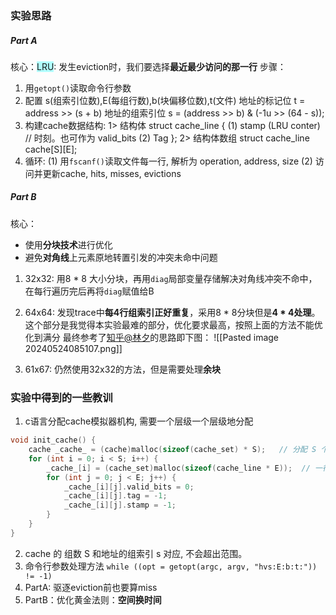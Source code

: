 ### 实验思路
##### Part A
核心：<span style="background:#b1ffff">LRU</span>: 发生eviction时，我们要选择**最近最少访问的那一行**
步骤：
1. 用`getopt()`读取命令行参数
2. 配置 s(组索引位数),E(每组行数),b(块偏移位数),t(文件)
	地址的标记位   t = address >> (s + b)
	地址的组索引位 s = (address >> b) & (-1u >> (64 - s));
1. 构建cache数据结构:
	1> 结构体
	struct cache_line {
		(1) stamp (LRU conter) // 时刻。也可作为 valid_bits
		(2) Tag
	};
	2> 结构体数组
	struct cache_line cache[S][E];
4. 循环:
	(1) 用`fscanf()`读取文件每一行, 解析为 operation, address, size
	(2) 访问并更新cache, hits, misses, evictions
##### Part B
核心：
- 使用**分块技术**进行优化
- 避免**对角线**上元素原地转置引发的冲突未命中问题

1. 32x32: 用8 * 8 大小分块，再用`diag`局部变量存储解决对角线冲突不命中，在每行遍历完后再将`diag`赋值给B
2. 64x64: 发现trace中**每4行组索引正好重复**，采用8 * 8分块但是**4 * 4处理**。
	这个部分是我觉得本实验最难的部分，优化要求最高，按照上面的方法不能优化到满分
	最终参考了[知乎@林夕](https://zhuanlan.zhihu.com/p/456858668)的思路即下图：
	![[Pasted image 20240524085107.png]]

3. 61x67: 仍然使用32x32的方法，但是需要处理**余块**

### 实验中得到的一些教训
1. c语言分配cache模拟器机构, 需要一个层级一个层级地分配
```c
void init_cache() {
    cache _cache_ = (cache)malloc(sizeof(cache_set) * S);   // 分配 S 个 高速缓存组
    for (int i = 0; i < S; i++) {
        _cache_[i] = (cache_set)malloc(sizeof(cache_line * E));  // 一行一行分配
        for (int j = 0; j < E; j++) {
            _cache_[i][j].valid_bits = 0;
            _cache_[i][j].tag = -1;
            _cache_[i][j].stamp = -1;
        }
    }
}
```
2. cache 的 组数 S 和地址的组索引 s 对应, 不会超出范围。
3. 命令行参数处理方法 `while ((opt = getopt(argc, argv, "hvs:E:b:t:")) != -1)` 
4. PartA: 驱逐eviction前也要算miss
5. PartB：优化黄金法则：**空间换时间**